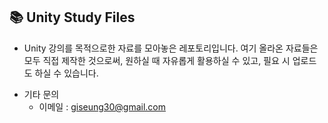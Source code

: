 ## 📚 Unity Study Files
+ Unity 강의를 목적으로한 자료를 모아놓은 레포토리입니다. 여기 올라온 자료들은 모두 직접 제작한 것으로써, 원하실 때 자유롭게 활용하실 수 있고, 필요 시 업로드도 하실 수 있습니다.
- 기타 문의
  - 이메일 : giseung30@gmail.com
